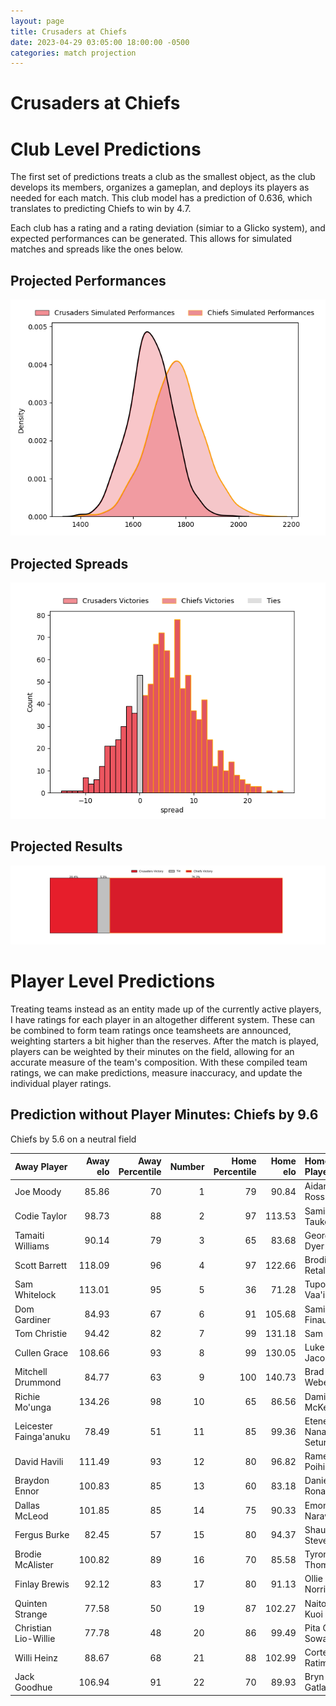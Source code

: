 ```yaml
---  
layout: page  
title: Crusaders at Chiefs  
date: 2023-04-29 03:05:00 18:00:00 -0500  
categories: match projection  
---
```

# Crusaders at Chiefs

# Club Level Predictions


The first set of predictions treats a club as the smallest object, as the club develops its members, organizes a gameplan, and deploys its players as needed for each match. This club model has a prediction of 0.636, which translates to predicting Chiefs to win by 4.7.

Each club has a rating and a rating deviation (simiar to a Glicko system), and expected performances can be generated. This allows for simulated matches and spreads like the ones below.
## Projected Performances


![Projected Performances](plots/performances_2023-04-29-Chiefs-Crusaders.png)
## Projected Spreads


![Projected Spreads](plots/spreads_2023-04-29-Chiefs-Crusaders.png)
## Projected Results


![Projected Results](plots/resultbar_2023-04-29-Chiefs-Crusaders.png)
# Player Level Predictions


Treating teams instead as an entity made up of the currently active players, I have ratings for each player in an altogether different system. These can be combined to form team ratings once teamsheets are announced, weighting starters a bit higher than the reserves. After the match is played, players can be weighted by their minutes on the field, allowing for an accurate measure of the team's composition. With these compiled team ratings, we can make predictions, measure inaccuracy, and update the individual player ratings.
## Prediction without Player Minutes: Chiefs by 9.6


Chiefs by 5.6 on a neutral field



| Away Player            |   Away elo |   Away Percentile |   Number |   Home Percentile |   Home elo | Home Player         |
|:-----------------------|-----------:|------------------:|---------:|------------------:|-----------:|:--------------------|
| Joe Moody              |      85.86 |                70 |        1 |                79 |      90.84 | Aidan Ross          |
| Codie Taylor           |      98.73 |                88 |        2 |                97 |     113.53 | Samisoni Taukei'aho |
| Tamaiti Williams       |      90.14 |                79 |        3 |                65 |      83.68 | George Dyer         |
| Scott Barrett          |     118.09 |                96 |        4 |                97 |     122.66 | Brodie Retallick    |
| Sam Whitelock          |     113.01 |                95 |        5 |                36 |      71.28 | Tupou Vaa'i         |
| Dom Gardiner           |      84.93 |                67 |        6 |                91 |     105.68 | Samipeni Finau      |
| Tom Christie           |      94.42 |                82 |        7 |                99 |     131.18 | Sam Cane            |
| Cullen Grace           |     108.66 |                93 |        8 |                99 |     130.05 | Luke Jacobson       |
| Mitchell Drummond      |      84.77 |                63 |        9 |               100 |     140.73 | Brad Weber          |
| Richie Mo'unga         |     134.26 |                98 |       10 |                65 |      86.56 | Damian McKenzie     |
| Leicester Fainga'anuku |      78.49 |                51 |       11 |                85 |      99.36 | Etene Nanai-Seturo  |
| David Havili           |     111.49 |                93 |       12 |                80 |      96.82 | Rameka Poihipi      |
| Braydon Ennor          |     100.83 |                85 |       13 |                60 |      83.18 | Daniel Rona         |
| Dallas McLeod          |     101.85 |                85 |       14 |                75 |      90.33 | Emoni Narawa        |
| Fergus Burke           |      82.45 |                57 |       15 |                80 |      94.37 | Shaun Stevenson     |
| Brodie McAlister       |     100.82 |                89 |       16 |                70 |      85.58 | Tyrone Thompson     |
| Finlay Brewis          |      92.12 |                83 |       17 |                80 |      91.13 | Ollie Norris        |
| Quinten Strange        |      77.58 |                50 |       19 |                87 |     102.27 | Naitoa Ah Kuoi      |
| Christian Lio-Willie   |      77.78 |                48 |       20 |                86 |      99.49 | Pita Gus Sowakula   |
| Willi Heinz            |      88.67 |                68 |       21 |                88 |     102.99 | Cortez Ratima       |
| Jack Goodhue           |     106.94 |                91 |       22 |                70 |      89.93 | Bryn Gatland        |


